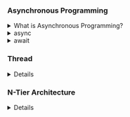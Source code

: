 ### Asynchronous Programming

<details>
  <summary>What is Asynchronous Programming?</summary>
  Asynchronous programming is a way of writing code that allows multiple tasks to run independently without blocking the main program, making it responsive and efficient, especially for time-consuming operations. 
</details>
<details>
 <summary>async</summary> 
  Marks a method as asynchronous. When you declare a method with async, it can contain await expressions and run without blocking the main thread.
</details>
<details>
   <summary>await</summary>
   Pauses the execution of an async method until the awaited task is complete. This allows other tasks to continue running without blocking.
</details>

### Thread

<details>
  A thread is a unit of a program that can execute independently, allowing multiple tasks to run together.
</details>

### N-Tier Architecture
<details>
N-tier architecture is a software design pattern where an application is divided into multiple tiers. Each tier performs a specific responsibility and interacts with other layers. 
  
#### Layers of N-Tier Architecture

##### 1. Presentation Tier (UI Layer)
 -  Directly interacts with the user.                    - Displays data and accepts user input.  

##### 2. Application Tier (Business Logic Layer) 
 - Stores and executes business rules and logic.         - Acts as a mediator between the Presentation Tier and Data Tier.  

##### 3. Data Tier (Database Layer)
 - Stores and retrieves data.                            - Handles database operations.  
</details>


